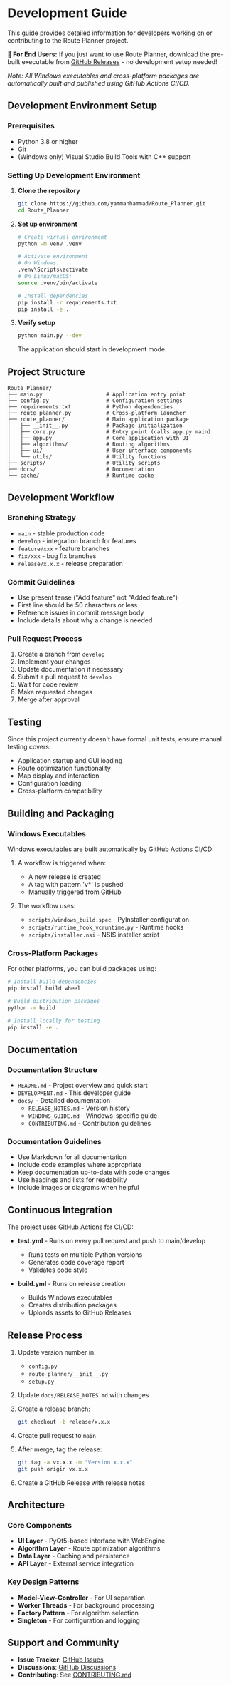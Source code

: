 # Development Guide

This guide provides detailed information for developers working on or contributing to the Route Planner project.

**🚀 For End Users:** If you just want to use Route Planner, download the pre-built executable from [GitHub Releases](https://github.com/yammanhammad/Route_Planner/releases/latest) - no development setup needed!

*Note: All Windows executables and cross-platform packages are automatically built and published using GitHub Actions CI/CD.*

## Development Environment Setup

### Prerequisites
- Python 3.8 or higher
- Git
- (Windows only) Visual Studio Build Tools with C++ support

### Setting Up Development Environment

1. **Clone the repository**
   ```bash
   git clone https://github.com/yammanhammad/Route_Planner.git
   cd Route_Planner
   ```

2. **Set up environment**
   ```bash
   # Create virtual environment
   python -m venv .venv
   
   # Activate environment
   # On Windows:
   .venv\Scripts\activate
   # On Linux/macOS:
   source .venv/bin/activate
   
   # Install dependencies
   pip install -r requirements.txt
   pip install -e .
   ```

3. **Verify setup**
   ```bash
   python main.py --dev
   ```
   The application should start in development mode.

## Project Structure

```
Route_Planner/
├── main.py                    # Application entry point
├── config.py                  # Configuration settings
├── requirements.txt           # Python dependencies
├── route_planner.py           # Cross-platform launcher
├── route_planner/             # Main application package
│   ├── __init__.py            # Package initialization
│   ├── core.py                # Entry point (calls app.py main)
│   ├── app.py                 # Core application with UI
│   ├── algorithms/            # Routing algorithms
│   ├── ui/                    # User interface components
│   └── utils/                 # Utility functions
├── scripts/                   # Utility scripts
├── docs/                      # Documentation
└── cache/                     # Runtime cache
```

## Development Workflow

### Branching Strategy
- `main` - stable production code
- `develop` - integration branch for features
- `feature/xxx` - feature branches
- `fix/xxx` - bug fix branches
- `release/x.x.x` - release preparation

### Commit Guidelines
- Use present tense ("Add feature" not "Added feature")
- First line should be 50 characters or less
- Reference issues in commit message body
- Include details about why a change is needed

### Pull Request Process
1. Create a branch from `develop`
2. Implement your changes
3. Update documentation if necessary
4. Submit a pull request to `develop`
5. Wait for code review
6. Make requested changes
7. Merge after approval

## Testing

Since this project currently doesn't have formal unit tests, ensure manual testing covers:
- Application startup and GUI loading
- Route optimization functionality  
- Map display and interaction
- Configuration loading
- Cross-platform compatibility

## Building and Packaging

### Windows Executables
Windows executables are built automatically by GitHub Actions CI/CD:

1. A workflow is triggered when:
   - A new release is created
   - A tag with pattern 'v*' is pushed
   - Manually triggered from GitHub

2. The workflow uses:
   - `scripts/windows_build.spec` - PyInstaller configuration
   - `scripts/runtime_hook_vcruntime.py` - Runtime hooks
   - `scripts/installer.nsi` - NSIS installer script

### Cross-Platform Packages
For other platforms, you can build packages using:

```bash
# Install build dependencies
pip install build wheel

# Build distribution packages
python -m build

# Install locally for testing
pip install -e .
```

## Documentation

### Documentation Structure
- `README.md` - Project overview and quick start
- `DEVELOPMENT.md` - This developer guide
- `docs/` - Detailed documentation
  - `RELEASE_NOTES.md` - Version history
  - `WINDOWS_GUIDE.md` - Windows-specific guide
  - `CONTRIBUTING.md` - Contribution guidelines

### Documentation Guidelines
- Use Markdown for all documentation
- Include code examples where appropriate
- Keep documentation up-to-date with code changes
- Use headings and lists for readability
- Include images or diagrams when helpful

## Continuous Integration

The project uses GitHub Actions for CI/CD:

- **test.yml** - Runs on every pull request and push to main/develop
  - Runs tests on multiple Python versions
  - Generates code coverage report
  - Validates code style

- **build.yml** - Runs on release creation
  - Builds Windows executables
  - Creates distribution packages
  - Uploads assets to GitHub Releases

## Release Process

1. Update version number in:
   - `config.py`
   - `route_planner/__init__.py`
   - `setup.py`

2. Update `docs/RELEASE_NOTES.md` with changes

3. Create a release branch:
   ```bash
   git checkout -b release/x.x.x
   ```

4. Create pull request to `main`

5. After merge, tag the release:
   ```bash
   git tag -a vx.x.x -m "Version x.x.x"
   git push origin vx.x.x
   ```

6. Create a GitHub Release with release notes

## Architecture

### Core Components
- **UI Layer** - PyQt5-based interface with WebEngine
- **Algorithm Layer** - Route optimization algorithms
- **Data Layer** - Caching and persistence
- **API Layer** - External service integration

### Key Design Patterns
- **Model-View-Controller** - For UI separation
- **Worker Threads** - For background processing
- **Factory Pattern** - For algorithm selection
- **Singleton** - For configuration and logging

## Support and Community

- **Issue Tracker**: [GitHub Issues](https://github.com/yammanhammad/Route_Planner/issues)
- **Discussions**: [GitHub Discussions](https://github.com/yammanhammad/Route_Planner/discussions)
- **Contributing**: See [CONTRIBUTING.md](docs/CONTRIBUTING.md)
